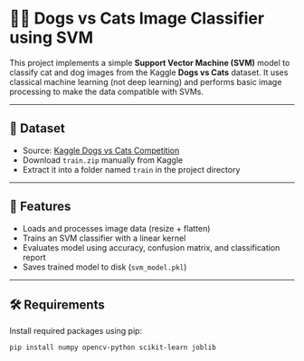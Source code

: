 # 🐶🐱 Dogs vs Cats Image Classifier using SVM

This project implements a simple **Support Vector Machine (SVM)** model to classify cat and dog images from the Kaggle **Dogs vs Cats** dataset. It uses classical machine learning (not deep learning) and performs basic image processing to make the data compatible with SVMs.

---

## 📁 Dataset

- Source: [Kaggle Dogs vs Cats Competition](https://www.kaggle.com/c/dogs-vs-cats/data)
- Download `train.zip` manually from Kaggle
- Extract it into a folder named `train` in the project directory

---

## 🚀 Features

- Loads and processes image data (resize + flatten)
- Trains an SVM classifier with a linear kernel
- Evaluates model using accuracy, confusion matrix, and classification report
- Saves trained model to disk (`svm_model.pkl`)

---

## 🛠️ Requirements

Install required packages using pip:

```bash
pip install numpy opencv-python scikit-learn joblib
